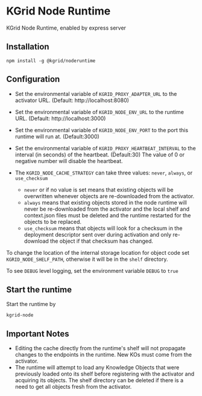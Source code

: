 # KGrid Node Runtime

KGrid Node Runtime, enabled by express server

## Installation

```
npm install -g @kgrid/noderuntime

```

## Configuration

- Set the environmental variable of `KGRID_PROXY_ADAPTER_URL` to the activator URL.
(Default: http://localhost:8080)

- Set the environmental variable of `KGRID_NODE_ENV_URL` to the runtime URL.
(Default: http://localhost:3000)

- Set the environmental variable of `KGRID_NODE_ENV_PORT` to the port this runtime will run at.
(Default:3000)

- Set the environmental variable of `KGRID_PROXY_HEARTBEAT_INTERVAL` to the interval (in seconds) of the heartbeat.
(Default:30) The value of 0 or negative number will disable the heartbeat.

- The `KGRID_NODE_CACHE_STRATEGY` can take three values: `never`, `always`, or `use_checksum`

    - `never` or if no value is set means that existing objects will be overwritten whenever objects are re-downloaded from the activator.
    - `always` means that existing objects stored in the node runtime will never be re-downloaded from the activator and the local shelf and context.json files must be deleted and the runtime restarted for the objects to be replaced.
    - `use_checksum` means that objects will look for a checksum in the deployment descriptor sent over during activation and only re-download the object if that checksum has changed.

To change the location of the internal storage location for object code set `KGRID_NODE_SHELF_PATH`, otherwise it will be in the `shelf` directory.

To see `DEBUG` level logging, set the environment variable `DEBUG` to `true`
## Start the runtime

Start the runtime by
```
kgrid-node
```

## Important Notes
- Editing the cache directly from the runtime's shelf will
not propagate changes to the endpoints in the runtime. New
KOs must come from the activator.
- The runtime will attempt to load any Knowledge Objects that
were previously loaded onto its shelf before registering with
the activator and acquiring its objects. The shelf directory can
be deleted if there is a need to get all objects fresh from the activator.
